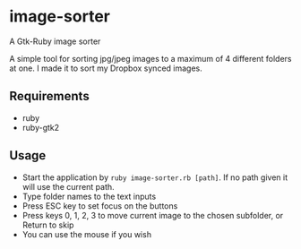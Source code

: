 image-sorter
============

A Gtk-Ruby image sorter

A simple tool for sorting jpg/jpeg images to a maximum of 4 different folders at one. I made it to sort my Dropbox synced images.

Requirements
------------
* ruby
* ruby-gtk2

Usage
-----
* Start the application by ```ruby image-sorter.rb [path]```. If no path given it will use the current path.
* Type folder names to the text inputs
* Press ESC key to set focus on the buttons
* Press keys 0, 1, 2, 3 to move current image to the chosen subfolder, or Return to skip
* You can use the mouse if you wish
